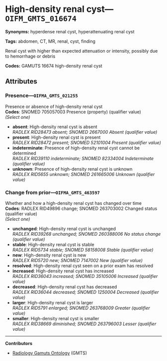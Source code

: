 # High-density renal cyst—`OIFM_GMTS_016674`

**Synonyms:** hyperdense renal cyst, hyperattenuating renal cyst

**Tags:** abdomen, CT, MR, renal, cyst, finding

Renal cyst with higher than expected attenuation or intensity, possibly due to hemorrhage or debris

**Codes:** GAMUTS 16674 high-density renal cyst

## Attributes

### Presence—`OIFMA_GMTS_021255`

Presence or absence of high-density renal cyst  
**Codes**: SNOMED 705057003 Presence (property) (qualifier value)  
*(Select one)*

- **absent**: High-density renal cyst is absent  
_RADLEX RID28473 absent; SNOMED 2667000 Absent (qualifier value)_
- **present**: High-density renal cyst is present  
_RADLEX RID28472 present; SNOMED 52101004 Present (qualifier value)_
- **indeterminate**: Presence of high-density renal cyst cannot be determined  
_RADLEX RID39110 indeterminate; SNOMED 82334004 Indeterminate (qualifier value)_
- **unknown**: Presence of high-density renal cyst is unknown  
_RADLEX RID5655 unknown; SNOMED 261665006 Unknown (qualifier value)_

### Change from prior—`OIFMA_GMTS_463597`

Whether and how a high-density renal cyst has changed over time  
**Codes**: RADLEX RID49896 change; SNOMED 263703002 Changed status (qualifier value)  
*(Select one)*

- **unchanged**: High-density renal cyst is unchanged  
_RADLEX RID39268 unchanged; SNOMED 260388006 No status change (qualifier value)_
- **stable**: High-density renal cyst is stable  
_RADLEX RID5734 stable; SNOMED 58158008 Stable (qualifier value)_
- **new**: High-density renal cyst is new  
_RADLEX RID5720 new; SNOMED 7147002 New (qualifier value)_
- **resolved**: High-density renal cyst seen on a prior exam has resolved  
- **increased**: High-density renal cyst has increased  
_RADLEX RID36043 increased; SNOMED 35105006 Increased (qualifier value)_
- **decreased**: High-density renal cyst has decreased  
_RADLEX RID36044 decreased; SNOMED 1250004 Decreased (qualifier value)_
- **larger**: High-density renal cyst is larger  
_RADLEX RID5791 enlarged; SNOMED 263768009 Greater (qualifier value)_
- **smaller**: High-density renal cyst is smaller  
_RADLEX RID38669 diminished; SNOMED 263796003 Lesser (qualifier value)_

---

**Contributors**

- [Radiology Gamuts Ontology](https://gamuts.net/) (GMTS)